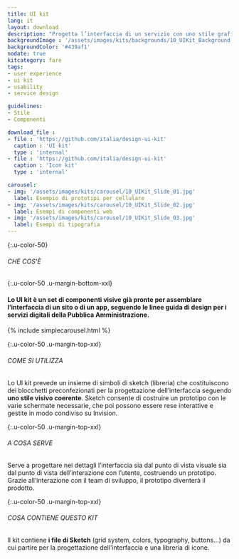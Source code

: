 ```yaml
---
title: UI kit
lang: it
layout: download
description: "Progetta l’interfaccia di un servizio con uno stile grafico semplice e coerente"
backgroundImage : '/assets/images/kits/backgrounds/10_UIKit_Background.png'
backgroundColor: '#439af1'
nodate: true
kitcategory: fare
tags:
- user experience
- ui kit
- usability
- service design

guidelines:
- Stile
- Componenti

download_file :
- file : 'https://github.com/italia/design-ui-kit'
  caption : 'UI kit'
  type : 'internal'
- file : 'https://github.com/italia/design-ui-kit'
  caption : 'Icon kit'
  type : 'internal'

carousel:
- img: '/assets/images/kits/carousel/10_UIKit_Slide_01.jpg'
  label: Esempio di prototipi per cellulare
- img: '/assets/images/kits/carousel/10_UIKit_Slide_02.jpg'
  label: Esempi di componenti web
- img: '/assets/images/kits/carousel/10_UIKit_Slide_03.jpg'
  label: Esempi di tipografia
---
```


{:.u-color-50}
###### CHE COS’È

{:.u-color-50 .u-margin-bottom-xxl}
#### Lo UI kit è un set di componenti visive già pronte per assemblare l’interfaccia di un sito o di un app, seguendo le linee guida di design per i servizi digitali della Pubblica Amministrazione.
{% include simplecarousel.html  %}

{:.u-color-50 .u-margin-top-xxl}
###### COME SI UTILIZZA
Lo UI kit prevede un insieme di simboli di sketch (libreria) che costituiscono dei blocchetti preconfezionati per la progettazione dell’interfaccia seguendo **uno stile visivo coerente**. Sketch consente di costruire un prototipo con le varie schermate necessarie, che poi possono essere rese interattive e gestite in modo condiviso su Invision.


{:.u-color-50 .u-margin-top-xxl}
###### A COSA SERVE
Serve a progettare nei dettagli l’interfaccia sia dal punto di vista visuale sia dal punto di vista dell’interazione con l’utente, costruendo un prototipo. Grazie all’interazione con il team di sviluppo, il prototipo diventerà il prodotto.

{:.u-color-50 .u-margin-top-xxl}
###### COSA CONTIENE QUESTO KIT
Il kit contiene **i file di Sketch** (grid system, colors, typography, buttons…) da cui partire per la progettazione dell’interfaccia e una libreria di icone.
